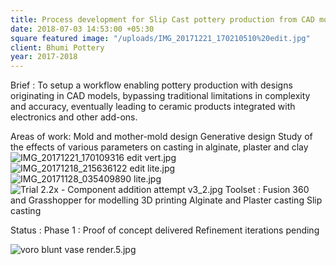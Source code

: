 ```yaml
---
title: Process development for Slip Cast pottery production from CAD models
date: 2018-07-03 14:53:00 +05:30
square featured image: "/uploads/IMG_20171221_170210510%20edit.jpg"
client: Bhumi Pottery
year: 2017-2018
---
```


Brief : To setup a workflow enabling pottery production with designs originating in CAD models, bypassing traditional limitations in complexity and accuracy, eventually leading to ceramic products integrated with electronics and other add-ons.

Areas of work:
Mold and mother-mold design
Generative design
Study of the effects of various parameters on casting in alginate, plaster and clay
![IMG_20171221_170109316 edit vert.jpg](/uploads/IMG_20171221_170109316%20edit%20vert.jpg)
![IMG_20171218_215636122 edit lite.jpg](/uploads/IMG_20171218_215636122%20edit%20lite.jpg)
![IMG_20171128_035409890 lite.jpg](/uploads/IMG_20171128_035409890%20lite.jpg)
![Trial 2.2x - Component addition attempt v3_2.jpg](/uploads/Trial%202.2x%20-%20Component%20addition%20attempt%20v3_2.jpg)
Toolset :
Fusion 360 and Grasshopper for modelling
3D printing
Alginate and Plaster casting
Slip casting

Status :
Phase 1 : Proof of concept delivered
Refinement iterations pending

![voro blunt vase render.5.jpg](/uploads/voro%20blunt%20vase%20render.5.jpg)
